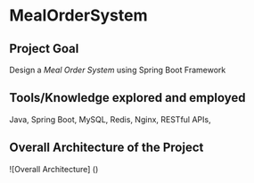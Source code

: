 # MealOrderSystem

## Project Goal
Design a *Meal Order System* using Spring Boot Framework



## Tools/Knowledge explored and employed
Java, Spring Boot, MySQL, Redis, Nginx, RESTful APIs,



## Overall Architecture of the Project

![Overall Architecture]
()
